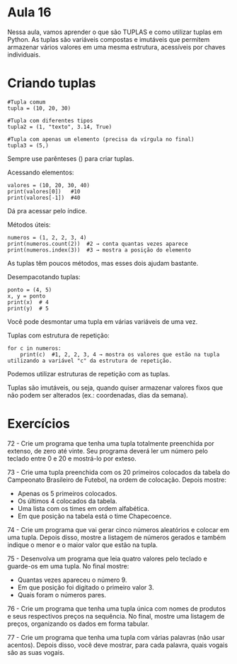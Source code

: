 # Aula 16

Nessa aula, vamos aprender o que são TUPLAS e como utilizar tuplas em Python. As tuplas são variáveis compostas e imutáveis que permitem armazenar vários valores em uma mesma estrutura, acessíveis por chaves individuais.

# Criando tuplas

    #Tupla comum
    tupla = (10, 20, 30)

    #Tupla com diferentes tipos
    tupla2 = (1, "texto", 3.14, True)

    #Tupla com apenas um elemento (precisa da vírgula no final)
    tupla3 = (5,)

Sempre use parênteses () para criar tuplas.

Acessando elementos:

    valores = (10, 20, 30, 40)
    print(valores[0])   #10
    print(valores[-1])  #40


Dá pra acessar pelo índice.

Métodos úteis:

    numeros = (1, 2, 2, 3, 4)
    print(numeros.count(2))  #2 → conta quantas vezes aparece
    print(numeros.index(3))  #3 → mostra a posição do elemento

As tuplas têm poucos métodos, mas esses dois ajudam bastante.

Desempacotando tuplas:

    ponto = (4, 5)
    x, y = ponto
    print(x)  # 4
    print(y)  # 5

Você pode desmontar uma tupla em várias variáveis de uma vez.

Tuplas com estrutura de repetição:

    for c in numeros:
        print(c)  #1, 2, 2, 3, 4 → mostra os valores que estão na tupla utilizando a variável "c" da estrutura de repetição.

Podemos utilizar estruturas de repetição com as tuplas.

Tuplas são imutáveis, ou seja, quando quiser armazenar valores fixos que não podem ser alterados (ex.: coordenadas, dias da semana).

# Exercícios

72 - Crie um programa que tenha uma tupla totalmente preenchida por extenso, de zero até vinte. Seu programa deverá ler um número pelo teclado entre 0 e 20 e mostrá-lo por exteso.

73 - Crie uma tupla preenchida com os 20 primeiros colocados da tabela do Campeonato Brasileiro de Futebol, na ordem de colocação. Depois mostre:

* Apenas os 5 primeiros colocados.
* Os últimos 4 colocados da tabela.
* Uma lista com os times em ordem alfabética.
* Em que posição na tabela está o time Chapecoence.

74 - Crie um programa que vai gerar cinco números aleatórios e colocar em uma tupla. Depois disso, mostre a listagem de números gerados e também indique o menor e o maior valor que estão na tupla.

75 - Desenvolva um programa que leia quatro valores pelo teclado e guarde-os em uma tupla. No final mostre:

* Quantas vezes apareceu o número 9.
* Em que posição foi digitado o primeiro valor 3.
* Quais foram o números pares.

76 - Crie um programa que tenha uma tupla única com nomes de produtos e seus respectivos preços na sequência. No final, mostre uma listagem de preços, organizando os dados em forma tabular. 
 
77 - Crie um programa que tenha uma tupla com várias palavras (não usar acentos). Depois disso, você deve mostrar, para cada palavra, quais vogais são as suas vogais.